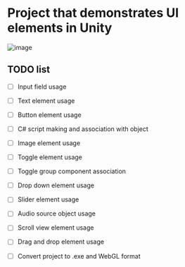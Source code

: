 # Project that demonstrates UI elements in Unity

![image](https://user-images.githubusercontent.com/122517407/228134629-1d7a8d40-c88f-4048-8a72-0eb780353292.png)

## TODO list
- [ ] Input field usage
- [ ] Text element usage
- [ ] Button element usage
- [ ] C# script making and association with object
- [ ] Image element usage
- [ ] Toggle element usage
- [ ] Toggle group component association
- [ ] Drop down element usage
- [ ] Slider element usage
- [ ] Audio source object usage
- [ ] Scroll view element usage
- [ ] Drag and drop element usage
- [ ] Convert project to .exe and WebGL format

